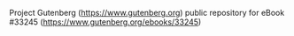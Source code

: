 Project Gutenberg (https://www.gutenberg.org) public repository for eBook #33245 (https://www.gutenberg.org/ebooks/33245)
